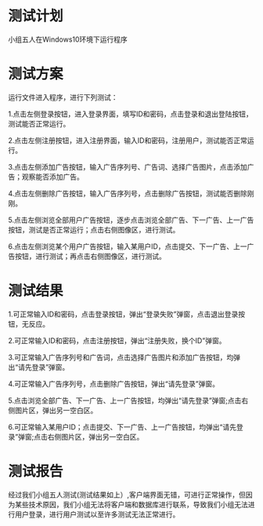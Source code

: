 # 测试计划

小组五人在Windows10环境下运行程序

# 测试方案

运行文件进入程序，进行下列测试：

1.点击左侧登录按钮，进入登录界面，填写ID和密码，点击登录和退出登陆按钮，测试能否正常运行。

2.点击左侧注册按钮，进入注册界面，输入ID和密码，注册用户，测试能否正常运行。

3.点击左侧添加广告按钮，输入广告序列号、广告词、选择广告图片，点击添加广告；观察能否添加广告。

4.点击左侧删除广告按钮，输入广告序列号，点击删除广告按钮，测试能否删除刚刚。

5.点击左侧浏览全部用户广告按钮，逐步点击浏览全部广告、下一广告、上一广告按钮，测试是否正常运行；点击右侧图像区，进行测试。

6.点击左侧浏览某个用户广告按钮，输入某用户ID，点击提交、下一广告、上一广告按钮，进行测试；再点击右侧图像区，进行测试。

# 测试结果

1.可正常输入ID和密码，点击登录按钮，弹出“登录失败”弹窗，点击退出登录按钮，无反应。

2.可正常输入ID和密码，点击注册按钮，弹出“注册失败，换个ID”弹窗。

3.可正常输入广告序列号和广告词，点击选择广告图片和添加广告按钮，均弹出“请先登录”弹窗。

4.可正常输入广告序列号，点击删除广告按钮，弹出“请先登录”弹窗。

5.点击浏览全部广告、下一广告、上一广告按钮，均弹出“请先登录”弹窗;点击右侧图片区，弹出另一空白区。

6.可正常输入某用户ID；点击提交、下一广告、上一广告按钮，均弹出“请先登录”弹窗;点击右侧图片区，弹出另一空白区。

# 测试报告

经过我们小组五人测试(测试结果如上）,客户端界面无错，可进行正常操作，但因为某些技术原因，我们小组无法将客户端和数据库进行联系，导致我们小组无法进行用户登录，进行用户测试以至许多测试无法正常进行。
